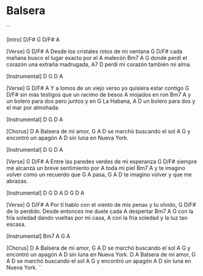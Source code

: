 # Balsera

``

[Intro]
D/F#   G   D/F#   A

[Verse]
G            D/F#                   A
Desde los cristales rotos de mi ventana
       G                    D/F#
cada mañana busco el lugar exacto por el
      A
malecón
         Bm7      A                 G
donde perdí el corazón una extraña madrugada,
        A7                     D
perdí mi corazón también mi alma.

[Instrumental]
D   G   D   A

[Verse]
G             D/F#                          A
Y a lomos de un viejo verso yo quisiera estar contigo
            G            D/F#
sin más testigos que un racimo de besos
    A
mojados en ron
      Bm7        A
y un bolero para dos pero juntos y en
  G
La Habana,
                  A                   D
un bolero para dos y el mar por almohada.

[Instrumental]
D   G   D   A

[Chorus]
D             A
Balsera de mi amor,
G      A           D
se marchó buscando el sol
         A        G
y encontró un apagón
     A            D
sin luna en Nueva York.

[Instrumental]
D   G   D   A

[Verse]
G            D/F#                    A
Entre las paredes verdes de mi esperanza
              G                   D/F#
siempre me alcanza un breve sentimiento por
         A
toda mi piel
       Bm7       A
y te imagino volver como un recuerdo que
 G    A
pasa,
      G          A            D
te imagino volver y que me abrazas.

[Instrumental]
D   G   D   A
D   G   D   A

[Verse]
G           D/F#                         A
Por tí hablo con el viento de mis penas y tu olvido,
            G             D/F#
de lo perdido. Desde entonces me duele cada
     A
despertar
          Bm7     A                  G
con la fría soledad dando vueltas por mi casa,
                   A
con la fría soledad y la luz tan escasa.

[Instrumental]
Bm7   A   G   A

[Chorus]
D         A
Balsera de mi amor,
G      A            D
se marchó buscando el sol
        A       G
y encontró un apagón
     A            D
sin luna en Nueva York.
D         A
Balsera de mi amor,
G      A            D
se marchó buscando el sol
        A       G
y encontró un apagón
     A            D
sin luna en Nueva York.
``